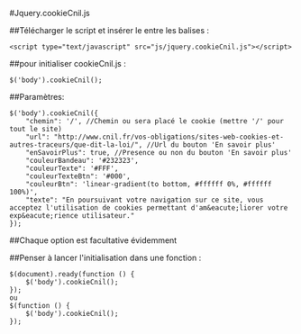 #Jquery.cookieCnil.js

##Télécharger le script et insérer le entre les balises <body> :

    <script type="text/javascript" src="js/jquery.cookieCnil.js"></script>

##pour initialiser cookieCnil.js :

    $('body').cookieCnil();

##Paramètres:

    $('body').cookieCnil({
        "chemin": '/', //Chemin ou sera placé le cookie (mettre '/' pour tout le site)
        "url": "http://www.cnil.fr/vos-obligations/sites-web-cookies-et-autres-traceurs/que-dit-la-loi/", //Url du bouton 'En savoir plus'
        "enSavoirPlus": true, //Presence ou non du bouton 'En savoir plus'
        "couleurBandeau": '#232323',
        "couleurTexte": '#FFF',
        "couleurTexteBtn": '#000',
        "couleurBtn": 'linear-gradient(to bottom, #ffffff 0%, #ffffff 100%)',
        "texte": "En poursuivant votre navigation sur ce site, vous acceptez l'utilisation de cookies permettant d'am&eacute;liorer votre exp&eacute;rience utilisateur."
    });

##Chaque option est facultative évidemment


##Penser à lancer l'initialisation dans une fonction :

    $(document).ready(function () {
        $('body').cookieCnil();
    });
    ou
    $(function () {
        $('body').cookieCnil();
    });
